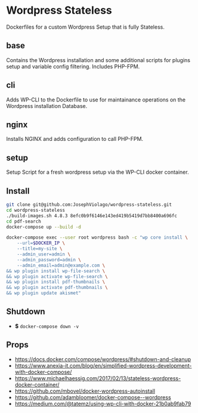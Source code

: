 
# Wordpress Stateless

Dockerfiles for a custom Wordpress Setup that is fully Stateless.

## base

Contains the Wordpress installation and some additional scripts for plugins setup and variable config filtering.
Includes PHP-FPM.

## cli

Adds WP-CLI to the Dockerfile to use for maintainance operations on the Wordpress installation Database.

## nginx

Installs NGINX and adds configuration to call PHP-FPM.

## setup

Setup Script for a fresh wordpress setup via the WP-CLI docker container.

## Install

```bash
git clone git@github.com:JosephViolago/wordpress-stateless.git
cd wordpress-stateless
./build-images.sh 4.8.3 8efc0b9f6146e143ed419b5419d7bb8400a696fc
cd pdf-search
docker-compose up --build -d

docker-compose exec --user root wordpress bash -c "wp core install \
    --url=$DOCKER_IP \
    --title=my-site \
    --admin_user=admin \
    --admin_password=admin \
    --admin_email=admin@example.com \
&& wp plugin install wp-file-search \
&& wp plugin activate wp-file-search \
&& wp plugin install pdf-thumbnails \
&& wp plugin activate pdf-thumbnails \
&& wp plugin update akismet"
```

## Shutdown
- **$** `docker-compose down -v`

## Props
- https://docs.docker.com/compose/wordpress/#shutdown-and-cleanup
- https://www.anexia-it.com/blog/en/simplified-wordpress-development-with-docker-compose/
- https://www.michaelhaessig.com/2017/02/13/stateless-wordpress-docker-container/
- https://github.com/mbovel/docker-wordpress-autoinstall
- https://github.com/adambloomer/docker-compose--wordpress
- https://medium.com/@tatemz/using-wp-cli-with-docker-21b0ab9fab79
